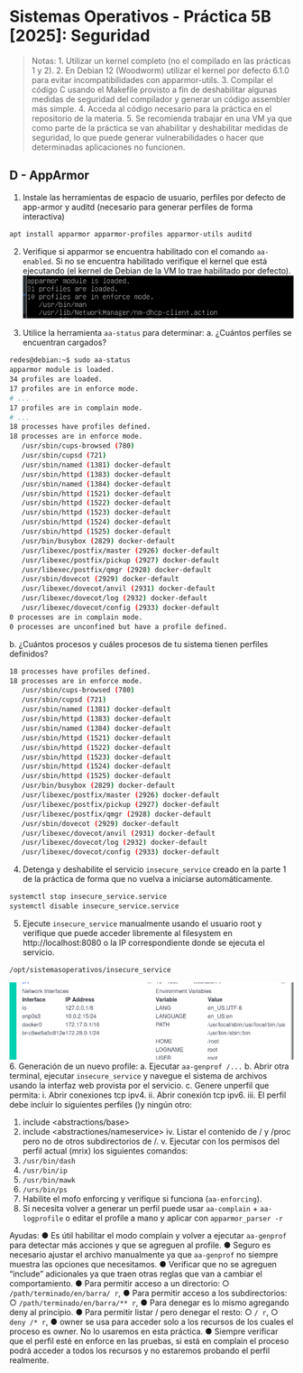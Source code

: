 # Sistemas Operativos - Práctica 5B [2025]: Seguridad

> Notas:
    1. Utilizar un kernel completo (no el compilado en las prácticas 1 y 2).
    2. En Debian 12 (Woodworm) utilizar el kernel por defecto 6.1.0 para evitar incompatibilidades con apparmor-utils.
    3. Compilar el código C usando el Makefile provisto a fin de deshabilitar algunas medidas de seguridad del compilador y generar un código assembler más simple.
    4. Acceda al código necesario para la práctica en el repositorio de la materia.
    5. Se recomienda trabajar en una VM ya que como parte de la práctica se van ahabilitar y deshabilitar medidas de seguridad, lo que puede generar vulnerabilidades o hacer que determinadas aplicaciones no funcionen.

## D - AppArmor
1. Instale las herramientas de espacio de usuario, perfiles por defecto de app-armor y auditd (necesario para generar perfiles de forma interactiva)

```bash
apt install apparmor apparmor-profiles apparmor-utils auditd
```

2. Verifique si apparmor se encuentra habilitado con el comando `aa-enabled`. Si no se encuentra habilitado verifique el kernel que está ejecutando (el kernel de Debian de la VM lo trae habilitado por defecto).
![alt text](image-4.png)

3. Utilice la herramienta `aa-status` para determinar:
a. ¿Cuántos perfiles se encuentran cargados?
```bash
redes@debian:~$ sudo aa-status
apparmor module is loaded.
34 profiles are loaded.
17 profiles are in enforce mode.
# ...
17 profiles are in complain mode.
# ...
18 processes have profiles defined.
18 processes are in enforce mode.
   /usr/sbin/cups-browsed (780) 
   /usr/sbin/cupsd (721) 
   /usr/sbin/named (1381) docker-default
   /usr/sbin/httpd (1383) docker-default
   /usr/sbin/named (1384) docker-default
   /usr/sbin/httpd (1521) docker-default
   /usr/sbin/httpd (1522) docker-default
   /usr/sbin/httpd (1523) docker-default
   /usr/sbin/httpd (1524) docker-default
   /usr/sbin/httpd (1525) docker-default
   /usr/bin/busybox (2829) docker-default
   /usr/libexec/postfix/master (2926) docker-default
   /usr/libexec/postfix/pickup (2927) docker-default
   /usr/libexec/postfix/qmgr (2928) docker-default
   /usr/sbin/dovecot (2929) docker-default
   /usr/libexec/dovecot/anvil (2931) docker-default
   /usr/libexec/dovecot/log (2932) docker-default
   /usr/libexec/dovecot/config (2933) docker-default
0 processes are in complain mode.
0 processes are unconfined but have a profile defined.

```

b. ¿Cuántos procesos y cuáles procesos de tu sistema tienen perfiles definidos?
```bash
18 processes have profiles defined.
18 processes are in enforce mode.
   /usr/sbin/cups-browsed (780) 
   /usr/sbin/cupsd (721) 
   /usr/sbin/named (1381) docker-default
   /usr/sbin/httpd (1383) docker-default
   /usr/sbin/named (1384) docker-default
   /usr/sbin/httpd (1521) docker-default
   /usr/sbin/httpd (1522) docker-default
   /usr/sbin/httpd (1523) docker-default
   /usr/sbin/httpd (1524) docker-default
   /usr/sbin/httpd (1525) docker-default
   /usr/bin/busybox (2829) docker-default
   /usr/libexec/postfix/master (2926) docker-default
   /usr/libexec/postfix/pickup (2927) docker-default
   /usr/libexec/postfix/qmgr (2928) docker-default
   /usr/sbin/dovecot (2929) docker-default
   /usr/libexec/dovecot/anvil (2931) docker-default
   /usr/libexec/dovecot/log (2932) docker-default
   /usr/libexec/dovecot/config (2933) docker-default
```

4. Detenga y deshabilite el servicio `insecure_service` creado en la parte 1 de la práctica de forma que no vuelva a iniciarse automáticamente. 
```bash
systemctl stop insecure_service.service
systemctl disable insecure_service.service
```

5. Ejecute `insecure_service` manualmente usando el usuario root y verifique que puede acceder libremente al filesystem en http://localhost:8080 o la IP correspondiente donde se ejecuta el servicio. 
```bash
/opt/sistemasoperativos/insecure_service

```

![alt text](image-6.png)
6. Generación de un nuevo profile:
a. Ejecutar `aa-genprof /...`
b. Abrir otra terminal, ejecutar `insecure_service` y navegue el sistema de archivos usando la interfaz web provista por el servicio. 
c. Genere unperfil que permita: 
i. Abrir conexiones tcp ipv4. 
ii. Abrir conexión tcp ipv6.
iii. El perfil debe incluir lo siguientes perfiles ()y ningún otro:
1. include <abstractions/base>
2. include <abstractiones/nameservice>
iv. Listar el contenido de / y /proc pero no de otros subdirectorios de /.
v. Ejecutar con los permisos del perfil actual (mrix) los siguientes comandos: 
1. `/usr/bin/dash`
2. `/usr/bin/ip`
3. `/usr/bin/mawk`
4. `/urs/bin/ps`
7. Habilite el mofo enforcing y verifique si funciona (`aa-enforcing`).
8. Si necesita volver a generar un perfil puede usar `aa-complain` + `aa-logprofile` o editar el profile a mano y aplicar con `apparmor_parser -r`

Ayudas:
● Es útil habilitar el modo complain y volver a ejecutar `aa-genprof` para detectar más acciones y que se agreguen al profile.
● Seguro es necesario ajustar el archivo manualmente ya que `aa-genprof` no siempre muestra las opciones que necesitamos.
● Verificar que no se agreguen “include” adicionales ya que traen otras reglas que van a cambiar el comportamiento.
● Para permitir acceso a un directorio:
    ○ `/path/terminado/en/barra/ r`,
● Para permitir acceso a los subdirectorios:
    ○ `/path/terminado/en/barra/** r`,
● Para denegar es lo mismo agregando deny al principio.
● Para permitir listar / pero denegar el resto:
    ○ `/ r`,
    ○ `deny /* r`,
● owner se usa para acceder solo a los recursos de los cuales el proceso es owner. No lo usaremos en esta práctica.
● Siempre verificar que el perfil esté en enforce en las pruebas, si está en complain el  proceso podrá acceder a todos los recursos y no estaremos probando el perfil realmente.